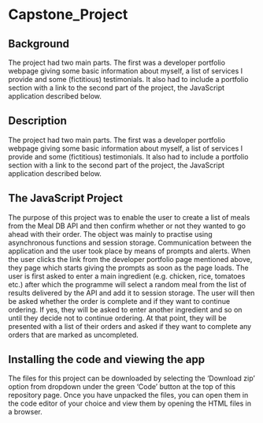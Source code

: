 # Capstone_Project

## Background

The project had two main parts. The first was a developer portfolio webpage giving some basic information about myself, a list of services I provide and some (fictitious) testimonials. It also had to include a portfolio section with a link to the second part of the project, the JavaScript application described below.

## Description

The project had two main parts. The first was a developer portfolio webpage giving some basic information about myself, a list of services I provide and some (fictitious) testimonials. It also had to include a portfolio section with a link to the second part of the project, the JavaScript application described below.

## The JavaScript Project

The purpose of this project was to enable the user to create a list of meals from the Meal DB API and then confirm whether or not they wanted to go ahead with their order. The object was mainly to practise using asynchronous functions and session storage. Communication between the application and the user took place by means of prompts and alerts. When the user clicks the link from the developer portfolio page mentioned above, they page which starts giving the prompts as soon as the page loads. The user is first asked to enter a main ingredient (e.g. chicken, rice, tomatoes etc.) after which the programme will select a random meal from the list of results delivered by the API and add it to session storage. The user will then be asked whether the order is complete and if they want to continue ordering. If yes, they will be asked to enter another ingredient and so on until they decide not to continue ordering. At that point, they will be presented with a list of their orders and asked if they want to complete any orders that are marked as uncompleted.

## Installing the code and viewing the app

The files for this project can be downloaded by selecting the ‘Download zip’ option from dropdown under the green ‘Code’ button at the top of this repository page. Once you have unpacked the files, you can open them in the code editor of your choice and view them by opening the HTML files in a browser.
